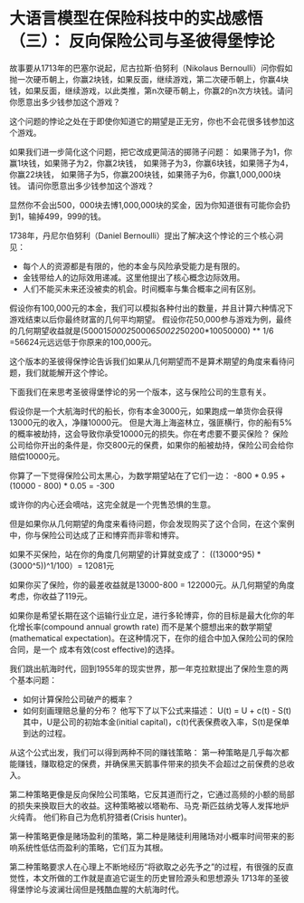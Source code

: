 # 大语言模型在保险科技中的实战感悟（三）： 反向保险公司与圣彼得堡悖论

故事要从1713年的巴塞尔说起，尼古拉斯·伯努利（Nikolaus Bernoulli）问你假如抛一次硬币朝上，你赢2块钱，如果反面，继续游戏，第二次硬币朝上，你赢4块钱，如果反面，继续游戏，以此类推，第n次硬币朝上，你赢2的n次方块钱。请问你愿意出多少钱参加这个游戏？

这个问题的悖论之处在于即使你知道它的期望是正无穷，你也不会花很多钱参加这个游戏。

如果我们进一步简化这个问题，把它改成更简洁的掷筛子问题：
如果筛子为1，你赢1块钱，如果筛子为2，你赢2块钱，
如果筛子为3，你赢6块钱，如果筛子为4，你赢22块钱，
如果筛子为5，你赢200块钱，如果筛子为6，你赢1,000,000块钱。
请问你愿意出多少钱参加这个游戏？

显然你不会出500，000块去博1,000,000块的奖金，因为你知道很有可能你会扔到1，输掉499，999的钱。

1738年，丹尼尔伯努利（Daniel Bernoulli）提出了解决这个悖论的三个核心洞见：

- 每个人的资源都是有限的，他的本金与风险承受能力是有限的。
- 金钱带给人的边际效用递减。这里他提出了核心概念边际效用。
- 人们不能买未来还没被卖的机会。时间概率与集合概率之间有区别。

假设你有100,000元的本金，我们可以模拟各种付出的数量，并且计算六种情况下游戏结束以后你最终财富的几何平均期望。
假设你花50,000参与游戏为例，最终的几何期望收益就是(50001*50002*50006*50022*50200*10050000) ** 1/6 =56624元远远低于你原来的100,000元。

这个版本的圣彼得保悖论告诉我们如果从几何期望而不是算术期望的角度来看待问题，我们就能解开这个悖论。

下面我们在来思考圣彼得堡悖论的另一个版本，这与保险公司的生意有关。

假设你是一个大航海时代的船长，你有本金3000元，如果跑成一单货你会获得13000元的收入，净赚10000元。
但是大海上海盗林立，强匪横行，你的船有5%的概率被劫持，这会导致你承受10000元的损失。你在考虑要不要买保险？
保险公司给你开出的条件是，你交800元的保费，如果你的船被劫持，保险公司会给你赔偿10000元。

你算了一下觉得保险公司太黑心，为数学期望站在了它们一边：
-800 * 0.95 + (10000 - 800) * 0.05 = -300

或许你的内心还会嘀咕，这完全就是一个兜售恐惧的生意。

但是如果你从几何期望的角度来看待问题，你会发现购买了这个合同，在这个案例中，你与保险公司达成了正和博弈而非零和博弈。

如果不买保险，站在你的角度几何期望的计算就变成了：
((13000^95) * (3000^5))^1/100）= 12081元

如果你买了保险，你的最差收益就是13000-800 = 122000元。从几何期望的角度考虑，你收益了119元。

如果你是希望长期在这个运输行业立足，进行多轮博弈，你的目标是最大化你的年化增长率(compound annual growth rate)
而不是某个臆想出来的数学期望(mathematical expectation)。在这种情况下，在你的组合中加入保险公司的保险合同，是一个
成本有效(cost effective)的选择。

我们跳出航海时代，回到1955年的现实世界，那一年克拉默提出了保险生意的两个基本问题：

- 如何计算保险公司破产的概率？
- 如何刻画理赔总量的分布？
他写下了以下公式来描述：
U(t) = U + c(t) - S(t)
其中，U是公司的初始本金(initial capital)，c(t)代表保费收入率，S(t)是保单到达的过程。

从这个公式出发，我们可以得到两种不同的赚钱策略：
第一种策略是几乎每次都能赚钱，赚取稳定的保费，并确保黑天鹅事件带来的损失不会超过之前保费的总收入。

第二种策略更像是反向保险公司策略，它反其道而行之，它通过高频的小额的局部的损失来换取巨大的收益。这种策略被以塔勒布、马克·斯匹兹纳戈等人发挥地炉火纯青。
他们称自己为危机狩猎者(Crisis hunter)。

第一种策略更像是赌场盈利的策略，第二种是赌徒利用赌场对小概率时间带来的影响系统性低估而盈利的策略，它们互为其根。

第二种策略要求人在心理上不断地经历“将欲取之必先予之”的过程，有很强的反直觉性，本文所做的工作就是直追它诞生的历史冒险源头和思想源头
1713年的圣彼得堡悖论与波澜壮阔但是残酷血腥的大航海时代。